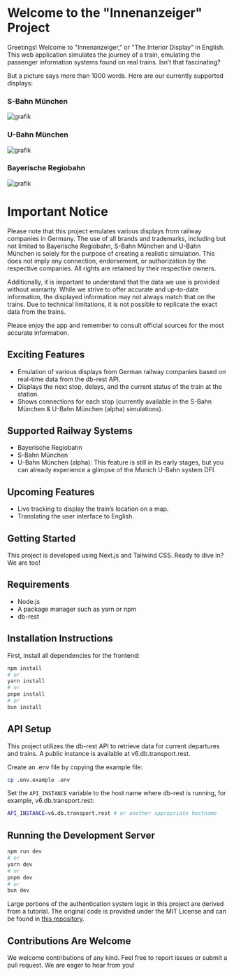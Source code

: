 # Welcome to the "Innenanzeiger" Project

Greetings! Welcome to "Innenanzeiger," or "The Interior Display" in English. This web application simulates the journey of a train, emulating the passenger information systems found on real trains. Isn’t that fascinating?

But a picture says more than 1000 words. Here are our currently supported displays:

### S-Bahn München

![grafik](https://github.com/Phipsiart/Innenanzeiger/assets/98510944/2af5bdfe-7f1b-4e73-8964-5f08141a89fc)

### U-Bahn München

![grafik](https://github.com/Phipsiart/Innenanzeiger/assets/98510944/9550f471-a8b1-4cf6-bd5f-bfa6a7ec2c6d)

### Bayerische Regiobahn

![grafik](https://github.com/Phipsiart/Innenanzeiger/assets/98510944/d5d96d7d-7226-4923-a6ab-89061c7b379f)

# Important Notice

Please note that this project emulates various displays from railway companies in Germany. The use of all brands and trademarks, including but not limited to Bayerische Regiobahn, S-Bahn München and U-Bahn München is solely for the purpose of creating a realistic simulation. This does not imply any connection, endorsement, or authorization by the respective companies. All rights are retained by their respective owners.

Additionally, it is important to understand that the data we use is provided without warranty. While we strive to offer accurate and up-to-date information, the displayed information may not always match that on the trains. Due to technical limitations, it is not possible to replicate the exact data from the trains.

Please enjoy the app and remember to consult official sources for the most accurate information.

## Exciting Features

- Emulation of various displays from German railway companies based on real-time data from the db-rest API.
- Displays the next stop, delays, and the current status of the train at the station.
- Shows connections for each stop (currently available in the S-Bahn München & U-Bahn München (alpha) simulations).

## Supported Railway Systems

- Bayerische Regiobahn
- S-Bahn München
- U-Bahn München (alpha): This feature is still in its early stages, but you can already experience a glimpse of the Munich U-Bahn system DFI.

## Upcoming Features

- Live tracking to display the train’s location on a map.
- Translating the user interface to English.

## Getting Started

This project is developed using Next.js and Tailwind CSS. Ready to dive in? We are too!

## Requirements

- Node.js
- A package manager such as yarn or npm
- db-rest

## Installation Instructions

First, install all dependencies for the frontend:

```bash
npm install
# or
yarn install
# or
pnpm install
# or
bun install
```

## API Setup

This project utilizes the db-rest API to retrieve data for current departures and trains. A public instance is available at v6.db.transport.rest.

Create an .env file by copying the example file:

```bash
cp .env.example .env
```

Set the `API_INSTANCE` variable to the host name where db-rest is running, for example, v6.db.transport.rest:

```bash
API_INSTANCE=v6.db.transport.rest # or another appropriate hostname
```

## Running the Development Server

```bash
npm run dev
# or
yarn dev
# or
pnpm dev
# or
bun dev
```

Large portions of the authentication system logic in this project are derived from a tutorial. The original code is provided under the MIT License and can be found in [this repository](https://github.com/ugurkellecioglu/next-14-lucia-auth-postgresql-drizzle-typescript-example).

## Contributions Are Welcome

We welcome contributions of any kind. Feel free to report issues or submit a pull request. We are eager to hear from you!
